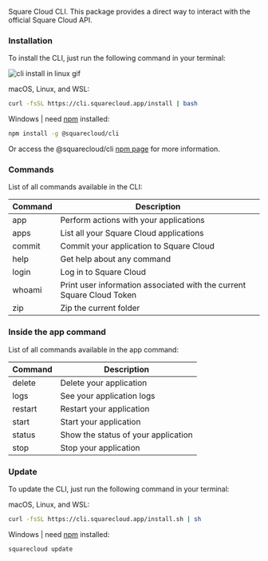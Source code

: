Square Cloud CLI.
This package provides a direct way to interact with the official Square Cloud API.

### Installation
To install the CLI, just run the following command in your terminal:

![cli install in linux gif](https://cdn.squarecloud.app/blog/posts/changelog/01-02-2024/square-cli-install.gif)

macOS, Linux, and WSL:
```bash
curl -fsSL https://cli.squarecloud.app/install | bash
```

Windows | need [npm](https://www.npmjs.com/) installed:
```bash
npm install -g @squarecloud/cli
```

Or access the @squarecloud/cli [npm page](https://www.npmjs.com/package/@squarecloud/cli) for more information.

### Commands 
List of all commands available in the CLI:

| Command | Description                                                           |
| ------- | --------------------------------------------------------------------- |
| app     | Perform actions with your applications                                |
| apps    | List all your Square Cloud applications                               |
| commit  | Commit your application to Square Cloud                               |
| help    | Get help about any command                                            |
| login   | Log in to Square Cloud                                                |
| whoami  | Print user information associated with the current Square Cloud Token |
| zip     | Zip the current folder                                                |

### Inside the app command
List of all commands available in the app command:

| Command | Description                         |
| ------- | ----------------------------------- |
| delete  | Delete your application             |
| logs    | See your application logs           |
| restart | Restart your application            |
| start   | Start your application              |
| status  | Show the status of your application |
| stop    | Stop your application               |

### Update
To update the CLI, just run the following command in your terminal:

macOS, Linux, and WSL:
```bash
curl -fsSL https://cli.squarecloud.app/install.sh | sh
```

Windows | need [npm](https://www.npmjs.com/) installed:
```bash
squarecloud update
```
